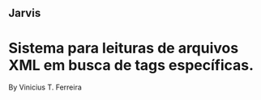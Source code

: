 ## Jarvis
# Sistema para leituras de arquivos XML em busca de tags específicas.

By Vinicius T. Ferreira